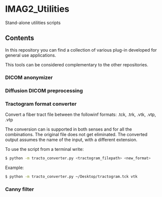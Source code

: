 # IMAG2_Utilities
Stand-alone utilities scripts

## Contents

In this repository you can find a collection of various plug-in developed for
general use applications.

This tools can be considered complementary to the other repositories.

### DICOM anonymizer

### Diffusion DICOM preprocessing

### Tractogram format converter
Convert a fiber tract file between the followinf formats: .tck, .trk, .vtk, .vtp, .vtp

The conversion can is supported in both senses and for all the combinations. The original file
does not get eliminated. The converted output assumes the name of the input, with a different extension.

To use the script from a terminal write:
```sh
$ python -m tracto_converter.py <tractogram_filepath> <new_format>
```

Example:
```sh
$ python -m tracto_converter.py ~/Desktop/tractogram.tck vtk
```


### Canny filter